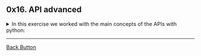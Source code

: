 ## 0x16. API advanced

<details>
<summary>In this exercise we worked with the main concepts of the APIs with python: </summary>
<br>

- Requests.
- HTTP request methods.
- Reddit API.

</details>

---

[Back Button](https://github.com/FatChicken277/holberton-system_engineering-devops)